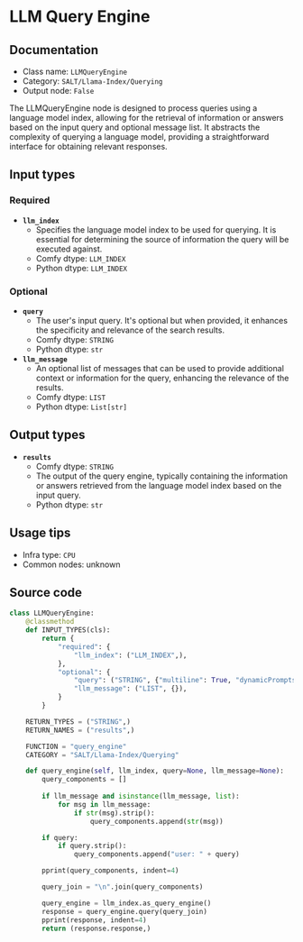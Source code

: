 # LLM Query Engine
## Documentation
- Class name: `LLMQueryEngine`
- Category: `SALT/Llama-Index/Querying`
- Output node: `False`

The LLMQueryEngine node is designed to process queries using a language model index, allowing for the retrieval of information or answers based on the input query and optional message list. It abstracts the complexity of querying a language model, providing a straightforward interface for obtaining relevant responses.
## Input types
### Required
- **`llm_index`**
    - Specifies the language model index to be used for querying. It is essential for determining the source of information the query will be executed against.
    - Comfy dtype: `LLM_INDEX`
    - Python dtype: `LLM_INDEX`
### Optional
- **`query`**
    - The user's input query. It's optional but when provided, it enhances the specificity and relevance of the search results.
    - Comfy dtype: `STRING`
    - Python dtype: `str`
- **`llm_message`**
    - An optional list of messages that can be used to provide additional context or information for the query, enhancing the relevance of the results.
    - Comfy dtype: `LIST`
    - Python dtype: `List[str]`
## Output types
- **`results`**
    - Comfy dtype: `STRING`
    - The output of the query engine, typically containing the information or answers retrieved from the language model index based on the input query.
    - Python dtype: `str`
## Usage tips
- Infra type: `CPU`
- Common nodes: unknown


## Source code
```python
class LLMQueryEngine:
    @classmethod
    def INPUT_TYPES(cls):
        return {
            "required": {
                "llm_index": ("LLM_INDEX",),
            },
            "optional": {
                "query": ("STRING", {"multiline": True, "dynamicPrompts": False, "placeholder": "Type your query here"}),
                "llm_message": ("LIST", {}),
            }
        }

    RETURN_TYPES = ("STRING",)
    RETURN_NAMES = ("results",)

    FUNCTION = "query_engine"
    CATEGORY = "SALT/Llama-Index/Querying"

    def query_engine(self, llm_index, query=None, llm_message=None):
        query_components = []
        
        if llm_message and isinstance(llm_message, list):
            for msg in llm_message:
                if str(msg).strip():
                    query_components.append(str(msg))

        if query:
            if query.strip():
                query_components.append("user: " + query)

        pprint(query_components, indent=4)

        query_join = "\n".join(query_components)

        query_engine = llm_index.as_query_engine()
        response = query_engine.query(query_join)
        pprint(response, indent=4)
        return (response.response,)

```
